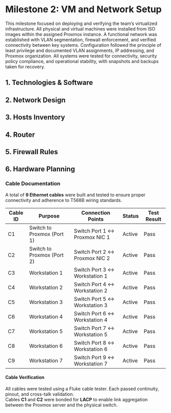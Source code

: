 # Milestone 2: VM and Network Setup

This milestone focused on deploying and verifying the team’s virtualized infrastructure. All physical and virtual machines were installed from ISO images within the assigned Proxmox instance. A functional network was established with VLAN segmentation, firewall enforcement, and verified connectivity between key systems. Configuration followed the principle of least privilege and documented VLAN assignments, IP addressing, and Proxmox organization. All systems were tested for connectivity, security policy compliance, and operational stability, with snapshots and backups taken for recovery.

## 1. Technologies & Software

## 2. Network Design

## 3. Hosts Inventory

## 4. Router

## 5. Firewall Rules

## 6. Hardware Planning

### Cable Documentation

A total of **9 Ethernet cables** were built and tested to ensure proper connectivity and adherence to T568B wiring standards.

| Cable ID | Purpose                    | Connection Points             | Status | Test Result |
| -------- | -------------------------- | ----------------------------- | ------ | ----------- |
| C1       | Switch to Proxmox (Port 1) | Switch Port 1 ↔ Proxmox NIC 1 | Active | Pass        |
| C2       | Switch to Proxmox (Port 2) | Switch Port 2 ↔ Proxmox NIC 2 | Active | Pass        |
| C3       | Workstation 1              | Switch Port 3 ↔ Workstation 1 | Active | Pass        |
| C4       | Workstation 2              | Switch Port 4 ↔ Workstation 2 | Active | Pass        |
| C5       | Workstation 3              | Switch Port 5 ↔ Workstation 3 | Active | Pass        |
| C6       | Workstation 4              | Switch Port 6 ↔ Workstation 4 | Active | Pass        |
| C7       | Workstation 5              | Switch Port 7 ↔ Workstation 5 | Active | Pass        |
| C8       | Workstation 6              | Switch Port 8 ↔ Workstation 6 | Active | Pass        |
| C9       | Workstation 7              | Switch Port 9 ↔ Workstation 7 | Active | Pass        |

#### Cable Verification

All cables were tested using a Fluke cable tester. Each passed continuity, pinout, and cross-talk validation.  
Cables **C1** and **C2** were bonded for **LACP** to enable link aggregation between the Proxmox server and the physical switch.

